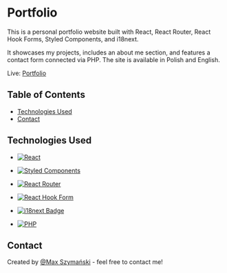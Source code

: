 
# Portfolio

This is a personal portfolio website built with React, React Router, React Hook Forms, Styled Components, and i18next. 

It showcases my projects, includes an about me section, and features a contact form connected via PHP. The site is available in Polish and English.

Live: [Portfolio](https://maxszymanski.pl/)


## Table of Contents

- [Technologies Used](#technologies-used)
- [Contact](#contact)


## Technologies Used

- [![React](https://img.shields.io/badge/react-%2320232a.svg?style=for-the-badge&logo=react&logoColor=%2361DAFB)](https://react.dev)
  
- [![Styled Components](https://img.shields.io/badge/styled--components-DB7093?style=for-the-badge&logo=styled-components&logoColor=white)](https://styled-components.com/)
  
- [![React Router](https://img.shields.io/badge/React_Router-CA4245?style=for-the-badge&logo=react-router&logoColor=white)](https://reactrouter.com/en/main)
  
- [![React Hook Form](https://img.shields.io/badge/React%20Hook%20Form-%23EC5990.svg?style=for-the-badge&logo=reacthookform&logoColor=white)](https://react-hook-form.com/)
  
- [![i18next Badge](https://img.shields.io/badge/i18next-26A69A?logo=i18next&logoColor=fff&style=for-the-badge)](https://www.i18next.com/)

- [![PHP](https://img.shields.io/badge/php-%23777BB4.svg?style=for-the-badge&logo=php&logoColor=white)](https://www.php.net/)



## Contact

Created by [@Max Szymański](https://maxszymanski.pl) - feel free to contact me!
